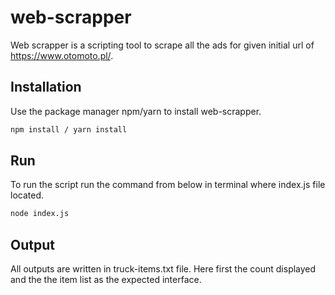 # web-scrapper

Web scrapper is a scripting tool to scrape all the ads for given initial url of https://www.otomoto.pl/.

## Installation

Use the package manager npm/yarn to install web-scrapper.

```bash
npm install / yarn install
```

## Run

To run the script run the command from below in terminal where index.js file located.

```bash
node index.js
```

## Output

All outputs are written in truck-items.txt file. Here first the count displayed and the the item list as the expected interface.
